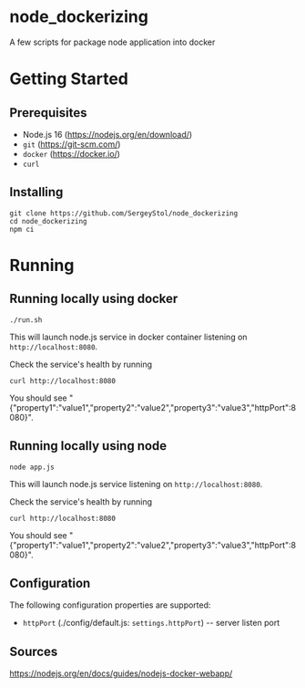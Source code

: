 # node_dockerizing
A few scripts for package node application into docker 
# Getting Started
## Prerequisites
* Node.js 16 (https://nodejs.org/en/download/)
* `git` (https://git-scm.com/)
* `docker` (https://docker.io/)
* `curl`

## Installing

```
git clone https://github.com/SergeyStol/node_dockerizing
cd node_dockerizing
npm ci
```
# Running

## Running locally using docker

```
./run.sh
```

This will launch node.js service in docker container 
listening on `http://localhost:8080`.

Check the service's health by running

```
curl http://localhost:8080
```

You should see "{"property1":"value1","property2":"value2","property3":"value3","httpPort":8080}".

## Running locally using node

```
node app.js
```
This will launch node.js service listening on `http://localhost:8080`.

Check the service's health by running

```
curl http://localhost:8080
```

You should see "{"property1":"value1","property2":"value2","property3":"value3","httpPort":8080}".

## Configuration

The following configuration properties are supported:
* `httpPort` (./config/default.js: `settings.httpPort`) -- server listen port

## Sources
https://nodejs.org/en/docs/guides/nodejs-docker-webapp/